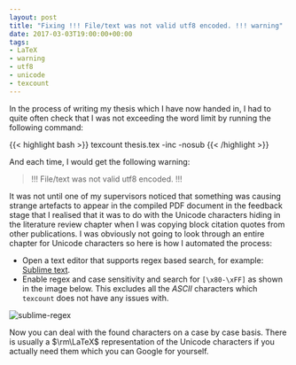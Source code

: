 ```yaml
---
layout: post
title: "Fixing !!! File/text was not valid utf8 encoded. !!! warning"
date: 2017-03-03T19:00:00+00:00
tags:
- LaTeX
- warning
- utf8
- unicode
- texcount
---
```


In the process of writing my thesis which I have now handed in, I had to quite often check that I was not exceeding the word limit by running the following command:

{{< highlight bash >}}
texcount thesis.tex -inc -nosub
{{< /highlight >}}

And each time, I would get the following warning:

> !!! File/text was not valid utf8 encoded. !!!

It was not until one of my supervisors noticed that something was causing strange artefacts to appear in the compiled PDF document in the feedback stage that I realised that it was to do with the Unicode characters hiding in the literature review chapter when I was copying block citation quotes from other publications. I was obviously not going to look through an entire chapter for Unicode characters so here is how I automated the process:

- Open a text editor that supports regex based search, for example: [Sublime text][sublimetext].
- Enable regex and case sensitivity and search for `[\x80-\xFF]` as shown in the image below. This excludes all the _ASCII_ characters which `texcount` does not have any issues with.

![sublime-regex][sublime-regex]

Now you can deal with the found characters on a case by case basis. There is usually a $\rm\LaTeX$ representation of the Unicode characters if you actually need them which you can Google for yourself.

[sublimetext]:http://sublimetext.com
[sublime-regex]:/images/sublime-regex.png
